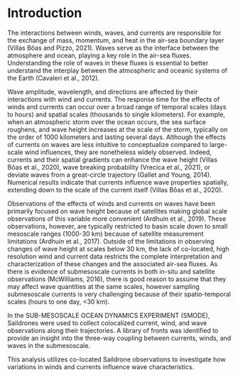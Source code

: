 # Introduction

The interactions between winds, waves, and currents are responsible for the exchange of mass, momentum, and heat in the air-sea boundary layer (Villas Bôas and Pizzo, 2021). Waves serve as the interface between the atmosphere and ocean, playing a key role in the air-sea fluxes. Understanding the role of waves in these fluxes is essential to better understand the interplay between the atmospheric and oceanic systems of the Earth (Cavaleri et al., 2012).

Wave amplitude, wavelength, and directions are affected by their interactions with wind and currents. The response time for the effects of winds and currents can occur over a broad range of temporal scales (days to hours) and spatial scales (thousands to single kilometers). For example, when an atmospheric storm over the ocean occurs, the sea surface roughens, and wave height increases at the scale of the storm, typically on the order of 1000 kilometers and lasting several days. Although the effects of currents on waves are less intuitive to conceptualize compared to large-scale wind influences, they are nonetheless widely observed. Indeed, currents and their spatial gradients can enhance the wave height (Villas Bôas et al., 2020), wave breaking probability (Vrecica et al., 2021), or deviate waves from a great-circle trajectory (Gallet and Young, 2014). Numerical results indicate that currents influence wave properties spatially, extending down to the scale of the current itself (Villas Bôas et al., 2020).

Observations of the effects of winds and currents on waves have been primarily focused on wave height because of satellites making global scale observations of this variable more convenient (Ardhuin et al., 2019). These observations, however, are typically restricted to basin scale down to small mesoscale ranges (1000-30 km) because of satellite measurement limitations (Ardhuin et al., 2017). Outside of the limitations in observing changes of wave height at scales below 30 km, the lack of co-located, high resolution wind and current data restricts the complete interpretation and characterization of these changes and the associated air-sea fluxes. As there is evidence of submesoscale currents in both in-situ and satellite observations (McWilliams, 2016), there is good reason to assume that they may affect wave quantities at the same scales, however sampling submesoscale currents is very challenging because of their spatio-temporal scales (hours to one day, <30 km).

In the SUB-MESOSCALE OCEAN DYNAMICS EXPERIMENT (SMODE), Saildrones were used to collect colocalized current, wind, and wave observations along their trajectories. A library of fronts was identified to provide an insight into the three-way coupling between currents, winds, and waves in the submesoscale.

This analysis utilizes co-located Saildrone observations to investigate how variations in winds and currents influence wave characteristics.

